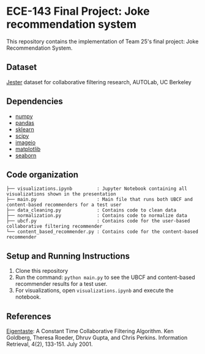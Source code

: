 # ECE-143 Final Project: Joke recommendation system

This repository contains the implementation of Team 25's final project: Joke Recommendation System. 

## Dataset 

[Jester](http://eigentaste.berkeley.edu/dataset/) dataset for collaborative filtering research, AUTOLab, UC Berkeley

## Dependencies

* [numpy](https://numpy.org/)
* [pandas](https://pandas.pydata.org/)
* [sklearn](https://scikit-learn.org/stable/)
* [scipy](https://www.scipy.org/)
* [imageio](https://pypi.org/project/imageio/) 
* [matplotlib](https://matplotlib.org/) 
* [seaborn](https://seaborn.pydata.org/)

## Code organization
```
├── visualizations.ipynb         : Jupyter Notebook containing all visualizations shown in the presentation 
├── main.py           	         : Main file that runs both UBCF and content-based recommenders for a test user 
├── data_cleaning.py             : Contains code to clean data
├── normalization.py             : Contains code to normalize data 
├── ubcf.py                      : Contains code for the user-based collaborative filtering recommender 
└── content_based_recommender.py : Contains code for the content-based recommender 
```

## Setup and Running Instructions

1. Clone this repository   
2. Run the command: `python main.py` to see the UBCF and content-based recommender results for a test user. 
3. For visualizations, open `visualizations.ipynb` and execute the notebook. 

## References 

[Eigentaste](https://goldberg.berkeley.edu/pubs/eigentaste.pdf): A Constant Time Collaborative Filtering Algorithm. Ken Goldberg, Theresa Roeder, Dhruv Gupta, and Chris Perkins. Information Retrieval, 4(2), 133-151. July 2001.